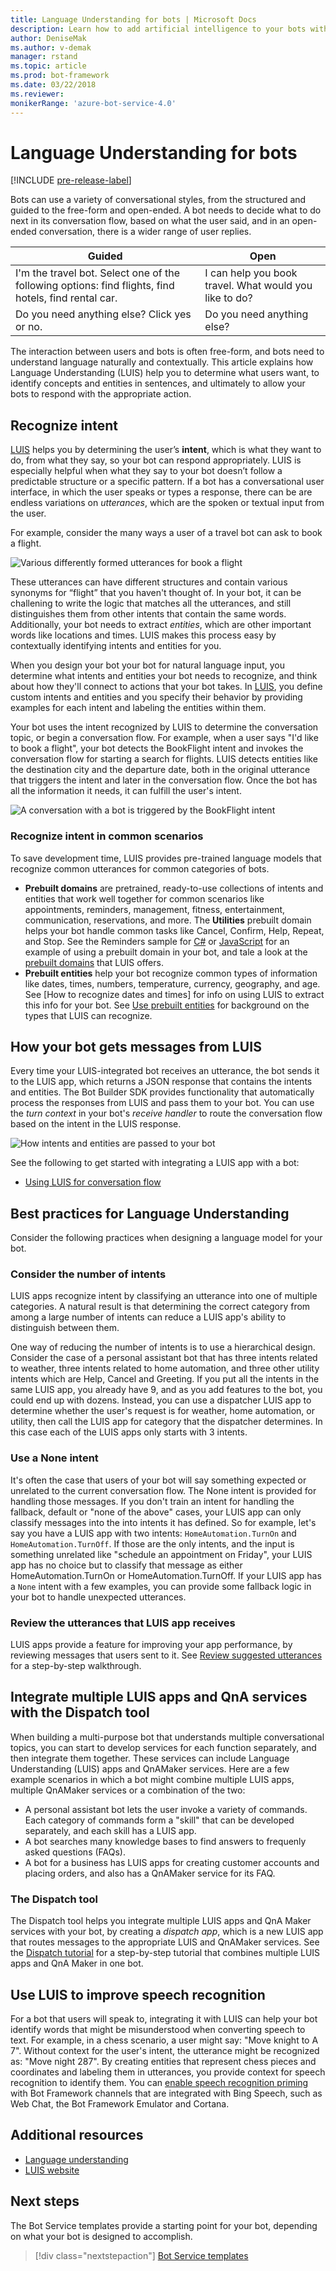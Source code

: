 ```yaml
---
title: Language Understanding for bots | Microsoft Docs
description: Learn how to add artificial intelligence to your bots with Microsoft Cognitive Services to make them more useful and engaging.
author: DeniseMak
ms.author: v-demak
manager: rstand
ms.topic: article
ms.prod: bot-framework
ms.date: 03/22/2018
ms.reviewer:
monikerRange: 'azure-bot-service-4.0'
---
```


# Language Understanding for bots
[!INCLUDE [pre-release-label](../includes/pre-release-label.md)]

Bots can use a variety of conversational styles, from the structured and guided to the free-form and open-ended. A bot needs to decide what to do next in its conversation flow, based on what the user said, and in an open-ended conversation, there is a wider range of user replies.

| Guided | Open |
|------|------|
| I'm the travel bot. Select one of the following options: find flights, find hotels, find rental car. | I can help you book travel. What would you like to do? |
| Do you need anything else? Click yes or no. | Do you need anything else? |

The interaction between users and bots is often free-form, and bots need to understand language naturally and contextually. This article explains how Language Understanding (LUIS) help you to determine what users want, to identify concepts and entities in sentences, and ultimately to allow your bots to respond with the appropriate action.

## Recognize intent

[LUIS](https://www.luis.ai) helps you by determining the user’s **intent**, which is what they want to do, from what they say, so your bot can respond appropriately. LUIS is especially helpful when what they say to your bot doesn’t follow a predictable structure or a specific pattern. If a bot has a conversational user interface, in which the user speaks or types a response, there can be are endless variations on *utterances*, which are the spoken or textual input from the user.

For example, consider the many ways a user of a travel bot can ask to book a flight. 



![Various differently formed utterances for book a flight](media/cognitive-services-add-bot-language/cognitive-services-luis-utterances.png)

These utterances can have different structures and contain various synonyms for “flight” that you haven't thought of. In your bot, it can be challening to write the logic that matches all the utterances, and still distinguishes them from other intents that contain the same words. Additionally, your bot needs to extract *entities*, which are other important words like locations and times. LUIS makes this process easy by contextually identifying intents and entities for you.

When you design your bot your bot for natural language input, you determine what intents and entities your bot needs to recognize, and think about how they'll connect to actions that your bot takes. In <a href="https://www.luis.ai" target="_blank">LUIS</a>, you define custom intents and entities and you specify their behavior by providing examples for each intent and labeling the entities within them.

Your bot uses the intent recognized by LUIS to determine the conversation topic, or begin a conversation flow. For example, when a user says "I'd like to book a flight", your bot detects the BookFlight intent and invokes the conversation flow for starting a search for flights. LUIS detects entities like the destination city and the departure date, both in the original utterance that triggers the intent and later in the conversation flow. Once the bot has all the information it needs, it can fulfill the user's intent.


![A conversation with a bot is triggered by the BookFlight intent](media/cognitive-services-add-bot-language/cognitive-services-luis-conversation-high-level.png)


### Recognize intent in common scenarios

To save development time, LUIS provides pre-trained language models that recognize common utterances for common categories of bots. <!-- Consider if you'll use prebuilt or custom intents and entities: -->

* **Prebuilt domains** are pretrained, ready-to-use collections of intents and entities that work well together for common scenarios like appointments, reminders, management, fitness, entertainment, communication, reservations, and more. The **Utilities** prebuilt domain helps your bot handle common tasks like Cancel, Confirm, Help, Repeat, and Stop. See the Reminders sample for [C#]( https://github.com/Microsoft/botbuilder-dotnet/tree/master/samples-final/8.AspNetCore-LUIS-Bot) or [JavaScript](https://github.com/Microsoft/botbuilder-js/tree/master/samples/luis-bot-es6) for an example of using a prebuilt domain in your bot, and tale a look at the [prebuilt domains](https://docs.microsoft.com/en-us/azure/cognitive-services/LUIS/luis-how-to-use-prebuilt-domains)  that LUIS offers.
* **Prebuilt entities** help your bot recognize common types of information like dates, times, numbers, temperature, currency, geography, and age.
See [How to recognize dates and times] for info on using LUIS to extract this info for your bot. See [Use prebuilt entities](https://docs.microsoft.com/en-us/azure/cognitive-services/LUIS/pre-builtentities) for background on the types that LUIS can recognize. 



<!-- TODO: Link to Bot Framework design guidance about LUIS apps, when this is ready --> 


## How your bot gets messages from LUIS
Every time your LUIS-integrated bot receives an utterance, the bot sends it to the LUIS app, which returns a JSON response that contains the intents and entities. The Bot Builder SDK provides functionality that automatically process the responses from LUIS and pass them to your bot. You can use the _turn context_ in your bot's _receive handler_ to route the conversation flow based on the intent in the LUIS response. 

![How intents and entities are passed to your bot](./media/cognitive-services-add-bot-language/cognitive-services-luis-message-flow-bot-code.png)

See the following to get started with integrating a LUIS app with a bot:

* [Using LUIS for conversation flow][luis-v4-how-to]

## Best practices for Language Understanding
Consider the following practices when designing a language model for your bot.

### Consider the number of intents
LUIS apps recognize intent by classifying an utterance into one of multiple categories. A natural result is that determining the correct category from among a large number of intents can reduce a LUIS app's ability to distinguish between them. 

One way of reducing the number of intents is to use a hierarchical design. Consider the case of a personal assistant bot that has three intents related to weather, three intents related to home automation, and three other utility intents which are Help, Cancel and Greeting. If you put all the intents in the same LUIS app, you already have 9, and as you add features to the bot, you could end up with dozens. Instead, you can use a dispatcher LUIS app to determine whether the user's request is for weather, home automation, or utility, then call the LUIS app for category that the dispatcher determines. In this case each of the LUIS apps only starts with 3 intents. 

### Use a None intent 
It's often the case that users of your bot will say something expected or unrelated to the current conversation flow. The None intent is provided for handling those messages. If you don't train an intent for handling the fallback, default or "none of the above" cases, your LUIS app can only classify messages into the into intents it has defined. So for example, let's say you have a LUIS app with two intents: `HomeAutomation.TurnOn` and `HomeAutomation.TurnOff`. If those are the only intents, and the input is something unrelated like "schedule an appointment on Friday", your LUIS app has no choice but to classify that message as either HomeAutomation.TurnOn or HomeAutomation.TurnOff. If your LUIS app has a `None` intent with a few examples, you can provide some fallback logic in your bot to handle unexpected utterances.  

### Review the utterances that LUIS app receives
LUIS apps provide a feature for improving your app performance, by reviewing messages that users sent to it. See [Review suggested utterances](https://docs.microsoft.com/en-us/azure/cognitive-services/LUIS/label-suggested-utterances) for a step-by-step walkthrough.

## Integrate multiple LUIS apps and QnA services with the Dispatch tool

<!-- 1. Modular. 2. Better performance for classification -->
When building a multi-purpose bot that understands multiple conversational topics, you can start to develop services for each function separately, and then integrate them together. These services can include Language Understanding (LUIS) apps and QnAMaker services. Here are a few example scenarios in which a bot might combine multiple LUIS apps, multiple QnAMaker services or a combination of the two:

* A personal assistant bot lets the user invoke a variety of commands. Each category of commands form a "skill" that can be developed separately, and each skill has a LUIS app.
* A bot searches many knowledge bases to find answers to frequenly asked questions (FAQs). 
* A bot for a business has LUIS apps for creating customer accounts and placing orders, and also has a QnAMaker service for its FAQ.  

### The Dispatch tool
The Dispatch tool helps you integrate multiple LUIS apps and QnA Maker services with your bot, by creating a *dispatch app*, which is a new LUIS app that routes messages to the appropriate LUIS and QnAMaker services. See the [Dispatch tutorial](./bot-builder-tutorial-dispatch.md) for a step-by-step tutorial that combines multiple LUIS apps and QnA Maker in one bot.

## Use LUIS to improve speech recognition

For a bot that users will speak to, integrating it with LUIS can help your bot identify words that might be misunderstood when converting speech to text.  For example, in a chess scenario, a user might say: "Move knight to A 7". Without context for the user's intent, the utterance might be recognized as: "Move night 287". By creating entities that represent chess pieces and coordinates and labeling them in utterances, you provide context for speech recognition to identify them. You can [enable speech recognition priming][speechrecognitionpriming] with Bot Framework channels that are integrated with Bing Speech, such as Web Chat, the Bot Framework Emulator and Cortana.  


## Additional resources

- [Language understanding](~/bot-service-concept-intelligence.md#language-understanding)
- <a href="https://www.luis.ai" target="_blank">LUIS website</a>

<!-- Links -->
[luis_home]: https://docs.microsoft.com/en-us/azure/cognitive-services/luis/home
[middleware]: bot-builder-concept-middleware.md
<!-- TODO: this link is a placeholder, need to find existing speech priming article -->
[speechrecognitionpriming]: ../bot-service-channel-connect-webchat-speech.md



<!-- TODO: Point to actual quickstart in bot-docs-pr -->
[luis-v4-how-to]: bot-builder-howto-v4-luis.md
[luis-v4-cs-quickstart]: https://github.com/Microsoft/botbuilder-dotnet/wiki/Using-LUIS-and-QnA-Maker
[luis-v4-js-quickstart]: https://github.com/Microsoft/botbuilder-js/wiki/Using-LUIS-and-QnA-Maker

## Next steps

The Bot Service templates provide a starting point for your bot, depending on what your bot is designed to accomplish.

> [!div class="nextstepaction"]
> [Bot Service templates](../bot-service-concept-templates.md)
